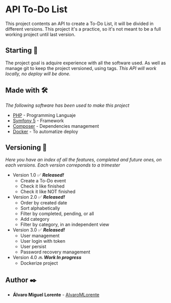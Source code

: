 # API To-Do List

This project contents an API to create a To-Do List, it will be divided in different versions. This project it's a practice, so it's not meant to be a full working project until last version.

## Starting 🚀

The project goal is adquire experience with all the software used. As well as manage git to keep the project versioned, using tags.
_This API will work locally, no deploy will be done._

## Made with 🛠️

_The following software has been used to make this project_

* [PHP](https://www.php.net/manual/es/intro-whatis.php) - Programming Languaje
* [Symfony 5](https://symfony.es/) - Framework
* [Composer](https://getcomposer.org/) - Dependencies management
* [Docker](https://www.docker.com/) - To automatize deploy

## Versioning 📌

_Here you have an index of all the features, completed and future ones, on each versions. Each version correponds to a trimester_
* Version 1.0 ✅ ***Released!***
  * Create a To-Do event
  * Check it like finished
  * Check it like NOT finished
* Version 2.0  ✅ ***Released!***
  * Order by created date
  * Sort alphabetically
  * Filter by completed, pending, or all
  * Add category
  * Filter by category, in an independent view
* Version 3.0 ✅ ***Released!***
  * User management
  * User login with token
  * User persist
  * Password recovery management
* Version 4.0 🔜 ***Work In progress***
  * Dockerize project

## Author ✒️


* **Álvaro Miguel Lorente** - [AlvaroMLorente](https://github.com/AlvaroMLorente)
